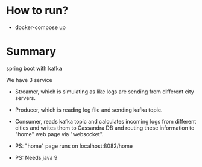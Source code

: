# How to run?
* docker-compose up

# Summary
spring boot with kafka

We have 3 service
* Streamer, which is simulating as like logs are sending from different city servers. 
* Producer, which is reading log file and sending kafka topic.
* Consumer, reads kafka topic and calculates incoming logs from different cities and writes them to Cassandra DB and routing these information to "home" web page via "websocket".

* PS: "home" page runs on localhost:8082/home
* PS: Needs java 9

